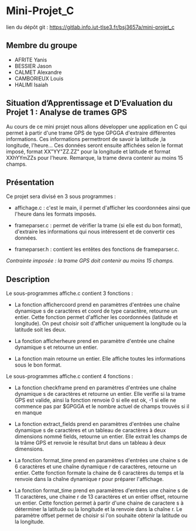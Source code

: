 # Mini-Projet_C

lien du dépôt git : https://gitlab.info.iut-tlse3.fr/bsj3657a/mini-projet_c

##  Membre du groupe

 - AFRITE Yanis
 - BESSIER Jason
 - CALMET Alexandre
 - CAMBORIEUX Louis
 - HALIMI Isaiah

## Situation d’Apprentissage et D’Evaluation du Projet 1 : Analyse de trames GPS

Au cours de ce mini projet nous allons développer une application en C qui permet à partir d'une trame GPS de type GPGGA d'extraire différentes informations. Ces informations permettront de savoir la latitude ,la longitude, l'heure... Ces données seront ensuite affichées selon le format imposé, format XX"YY"ZZ.ZZ" pour la longitude et latitude et format XXhYYmZZs pour l'heure. Remarque, la trame devra contenir au moins 15 champs.


##  Présentation

Ce projet sera divisé en 3 sous programmes :

 - affichage.c : c'est le main, il permet d'afficher les coordonnées ainsi que l'heure dans les formats imposés.

 - frameparser.c : permet de vérifier la trame (si elle est du bon format), d'extraire les informations qui nous intéressent et de convertir ces données.
 
 - frameparser.h : contient les entêtes des fonctions de frameparser.c.
 
*Contrainte imposée : la trame GPS doit contenir au moins 15 champs.*

##  Description

Le sous-programmes affiche.c contient 3 fonctions :

- La fonction affichercoord prend en paramètres d'entrées une chaîne dynamique s de caractères et coord de type caractère, retourne un entier. Cette fonction permet d'afficher les coordonnées (latitude et longitude). On peut choisir soit d'afficher uniquement la longitude ou la latitude soit les deux.

- La fonction afficherheure prend en paramètre d'entrée une chaîne dynamique s et retourne un entier. 

- La fonction main retourne un entier. Elle affiche toutes les informations sous le bon format.

Le sous-programmes affiche.c contient 4 fonctions :

- La fonction checkframe prend en paramètres d'entrées une chaîne dynamique s de caractères et retourne un entier. Elle verifie si la trame GPS est valide, ainsi la fonction renvoie 0 si elle est ok, -1 si elle ne commence pas par $GPGGA et le nombre actuel de champs trouvés si il en manque

- La fonction extract_fields prend en paramètres d'entrées une chaîne dynamique s de caractères et un tableau de caractères à deux dimensions nommé fields, retourne un entier. Elle extrait les champs de la trâme GPS et renvoie le résultat brut dans un tableau à deux dimensions.

- La fonction format_time prend en paramètres d'entrées une chaine s de 6 caractères et une chaîne dynamique r de caractères, retourne un entier. Cette fonction formate la chaine de 6 caractères du temps et la renvoie dans la chaîne dynamique r pour préparer l'affichage.

- La fonction format_time prend en paramètres d'entrées une chaine s de 11 caractères, une chaine r de 13 caractères et un entier offset, retourne un entier. Cette fonction permet à partir d'une chaine de caractere s à déterminer la latitude ou la longitude et la renvoie dans la chaîne r. Le paramètre offset permet de choisir si l'on souhaite obtenir la latitude ou la longitude.


